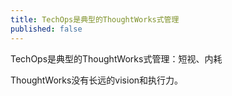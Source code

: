 ```yaml
---
title: TechOps是典型的ThoughtWorks式管理
published: false
---
```

TechOps是典型的ThoughtWorks式管理：短视、内耗

ThoughtWorks没有长远的vision和执行力。

